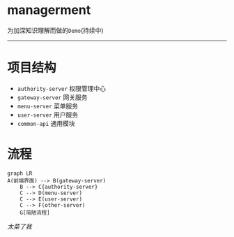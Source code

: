 # managerment

为加深知识理解而做的`Demo`(持续中)

***

# 项目结构

+ `authority-server` 权限管理中心
+ `gateway-server` 网关服务
+ `menu-server` 菜单服务
+ `user-server` 用户服务
+ `common-api` 通用模块

# 流程

```mermaid
graph LR
A(前端界面) --> B(gateway-server)
    B --> C{authority-server}
    C --> D(menu-server)
    C --> E(user-server)
    C --> F(other-server)
    G[简陋流程]
```

*太菜了我*

